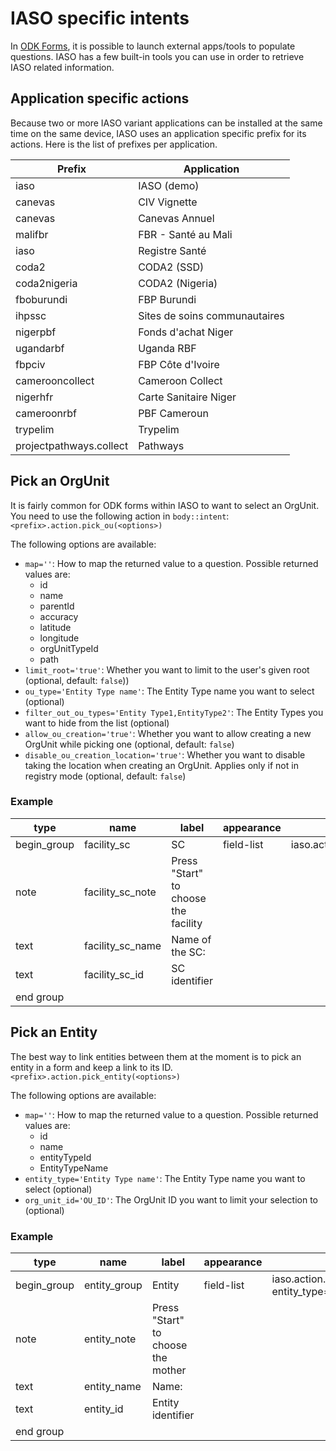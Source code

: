 # IASO specific intents

In [ODK Forms](../../../users/reference/iaso_concepts/iaso_concepts.en.md#questionnaires-or-xls-data-collection-forms), 
it is possible to launch external apps/tools to populate questions.
IASO has a few built-in tools you can use in order to retrieve IASO related information.

## Application specific actions

Because two or more IASO variant applications can be installed at the same time on the same device, IASO uses an application
specific prefix for its actions. Here is the list of prefixes per application.

| Prefix                  | Application                   |
|-------------------------|-------------------------------|
| iaso                    | IASO (demo)                   |
| canevas                 | CIV Vignette                  |
| canevas                 | Canevas Annuel                |
| malifbr                 | FBR - Santé au Mali           |
| iaso                    | Registre Santé                |
| coda2                   | CODA2 (SSD)                   |
| coda2nigeria            | CODA2 (Nigeria)               |
| fboburundi              | FBP Burundi                   |
| ihpssc                  | Sites de soins communautaires |
| nigerpbf                | Fonds d'achat Niger           |
| ugandarbf               | Uganda RBF                    |
| fbpciv                  | FBP Côte d'Ivoire             |
| camerooncollect         | Cameroon Collect              |
| nigerhfr                | Carte Sanitaire Niger         |
| cameroonrbf             | PBF Cameroun                  |
| trypelim                | Trypelim                      | 
| projectpathways.collect | Pathways                      | 


## Pick an OrgUnit

It is fairly common for ODK forms within IASO to want to select an OrgUnit. 
You need to use the following action in `body::intent`:
`<prefix>.action.pick_ou(<options>)`

The following options are available:
- `map=''`: How to map the returned value to a question. Possible returned values are:
  - id
  - name 
  - parentId 
  - accuracy 
  - latitude 
  - longitude 
  - orgUnitTypeId 
  - path
- `limit_root='true'`: Whether you want to limit to the user's given root (optional, default: `false`))
- `ou_type='Entity Type name'`: The Entity Type name you want to select (optional)
- `filter_out_ou_types='Entity Type1,EntityType2'`: The Entity Types you want to hide from the list (optional) 
- `allow_ou_creation='true'`: Whether you want to allow creating a new OrgUnit while picking one (optional, default: `false`)
- `disable_ou_creation_location='true'`: Whether you want to disable taking the location when creating an OrgUnit. Applies only if not in registry mode (optional, default: `false`)

### Example

| type        | name             | label                                | appearance | body::intent                                                                          |
|-------------|------------------|--------------------------------------|------------|---------------------------------------------------------------------------------------|
| begin_group | facility_sc      | SC                                   | field-list | iaso.action.pick_ou(map='id:facility_sc_id;name:facility_sc_name',ou_type='Hospital') |
| note        | facility_sc_note | Press "Start" to choose the facility |            |                                                                                       |		
| text        | facility_sc_name | Name of the SC:                      |            |                                                                                       |	
| text        | facility_sc_id   | SC identifier                        |            |                                                                                       |
| end group   |                  |                                      |            |                                                                                       |


## Pick an Entity

The best way to link entities between them at the moment is to pick an entity in a form and keep a link to its ID.
`<prefix>.action.pick_entity(<options>)`

The following options are available:
- `map=''`: How to map the returned value to a question. Possible returned values are:
  - id
  - name
  - entityTypeId
  - EntityTypeName
- `entity_type='Entity Type name'`: The Entity Type name you want to select (optional)
- `org_unit_id='OU_ID'`: The OrgUnit ID you want to limit your selection to (optional)

### Example

| type        | name         | label                              | appearance | body::intent                                                                                                      |
|-------------|--------------|------------------------------------|------------|-------------------------------------------------------------------------------------------------------------------|
| begin_group | entity_group | Entity                             | field-list | iaso.action.pick_entity(map='id:entity_id;name:entity_name',org_unit_id='${current_ou_id}', entity_type='Mother') |
| note        | entity_note  | Press "Start" to choose the mother |            |                                                                                                                   |		
| text        | entity_name  | Name:                              |            |                                                                                                                   |	
| text        | entity_id    | Entity identifier                  |            |                                                                                                                   |
| end group   |              |                                    |            |                                                                                                                   |
